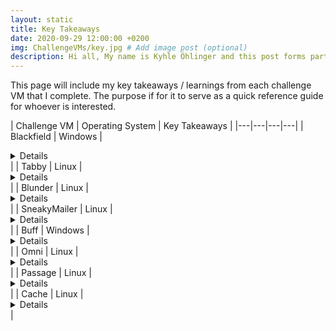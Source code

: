 ```yaml
---
layout: static
title: Key Takeaways
date: 2020-09-29 12:00:00 +0200
img: ChallengeVMs/key.jpg # Add image post (optional)
description: Hi all, My name is Kyhle Öhlinger and this post forms part of my challenge VM writeups. If you enjoy any of the posts, feel free to reach out and let me know :) 
---
```



This page will include my key takeaways / learnings from each challenge VM that I complete. The purpose if for it to serve as a quick reference guide for whoever is interested.

| Challenge VM  | Operating System  | Key Takeaways |
|---|---|---|---|
| Blackfield | Windows | <details>ASRep Roasting and exploiting whoami privileges. </details>  |
| Tabby | Linux | <details>Tomcat manager exploitation via command line and LXD exploitation.</details>  |
| Blunder | Linux | <details>Exploitation of a sudo vulnerability.</details>  |
| SneakyMailer | Linux | <details>Swaks phishing and Pypi package exploitation.</details>  |
| Buff | Windows | <details>Using [Chisel](https://github.com/jpillora/chisel) to run a Python exploit through a reverse proxy.</details>  |
| Omni | Linux | <details>Windows IoT exploitation and PowerShell secure string decryption.</details>  |
| Passage | Linux | <details>USBCreator D-Bus Exploitation.</details>  |
| Cache | Linux | <details>Memcache exploitation and docker privilege escalation.</details>  |